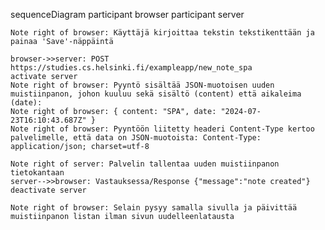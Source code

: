sequenceDiagram
    participant browser
    participant server

    Note right of browser: Käyttäjä kirjoittaa tekstin tekstikenttään ja painaa 'Save'-näppäintä

    browser->>server: POST https://studies.cs.helsinki.fi/exampleapp/new_note_spa
    activate server
    Note right of browser: Pyyntö sisältää JSON-muotoisen uuden muistiinpanon, johon kuuluu sekä sisältö (content) että aikaleima (date):
    Note right of browser: { content: "SPA", date: "2024-07-23T16:10:43.687Z" }
    Note right of browser: Pyyntöön liitetty headeri Content-Type kertoo palvelimelle, että data on JSON-muotoista: Content-Type: application/json; charset=utf-8
    
    Note right of server: Palvelin tallentaa uuden muistiinpanon tietokantaan
    server-->>browser: Vastauksessa/Response {"message":"note created"}
    deactivate server

    Note right of browser: Selain pysyy samalla sivulla ja päivittää muistiinpanon listan ilman sivun uudelleenlatausta
